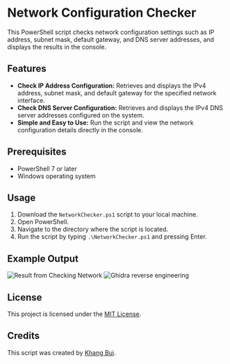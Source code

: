 # Network Configuration Checker

This PowerShell script checks network configuration settings such as IP address, subnet mask, default gateway, and DNS server addresses, and displays the results in the console.

## Features

- **Check IP Address Configuration:** Retrieves and displays the IPv4 address, subnet mask, and default gateway for the specified network interface.
- **Check DNS Server Configuration:** Retrieves and displays the IPv4 DNS server addresses configured on the system.
- **Simple and Easy to Use:** Run the script and view the network configuration details directly in the console.

## Prerequisites

- PowerShell 7 or later
- Windows operating system

## Usage

1. Download the `NetworkChecker.ps1` script to your local machine.
2. Open PowerShell.
3. Navigate to the directory where the script is located.
4. Run the script by typing `.\NetworkChecker.ps1` and pressing Enter.

## Example Output

![Result from Checking Network](https://drive.google.com/uc?export=download&id=1ltd4wwXtrcagWO18f2-fA60uXXGg0iHO)
![Ghidra reverse engineering](https://drive.google.com/file/d/1La0wAYa_W9WSO8sxyv-9EpSCYFCfAw_0/view)


## License

This project is licensed under the [MIT License](LICENSE).

## Credits

This script was created by [Khang Bui](https://github.com/BHK0407).
